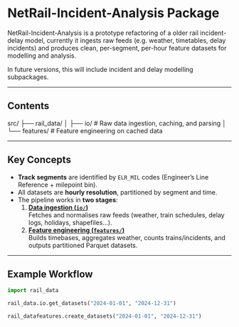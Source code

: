 # NetRail-Incident-Analysis Package

NetRail-Incident-Analysis is a prototype refactoring of a older rail incident-delay model, currently it ingests raw feeds (e.g. weather, timetables, delay incidents) and produces clean, per-segment, per-hour feature datasets for modelling and analysis.

In future versions, this will include incident and delay modelling subpackages.

---

## Contents

src/
├── rail_data/
│   ├── io/        # Raw data ingestion, caching, and parsing
│   └── features/  # Feature engineering on cached data

---

## Key Concepts

- **Track segments** are identified by `ELR_MIL` codes (Engineer’s Line Reference + milepoint bin).
- All datasets are **hourly resolution**, partitioned by segment and time.
- The pipeline works in **two stages**:
  1. **[Data ingestion (`io/`)](src/rail_data/io/README.md)**  
     Fetches and normalises raw feeds (weather, train schedules, delay logs, holidays, shapefiles…).
  2. **[Feature engineering (`features/`)](src/rail_data/features/README.md)**  
     Builds timebases, aggregates weather, counts trains/incidents, and outputs partitioned Parquet datasets.

---

## Example Workflow

```python
import rail_data

rail_data.io.get_datasets("2024-01-01", "2024-12-31")

rail_datafeatures.create_datasets("2024-01-01", "2024-12-31")